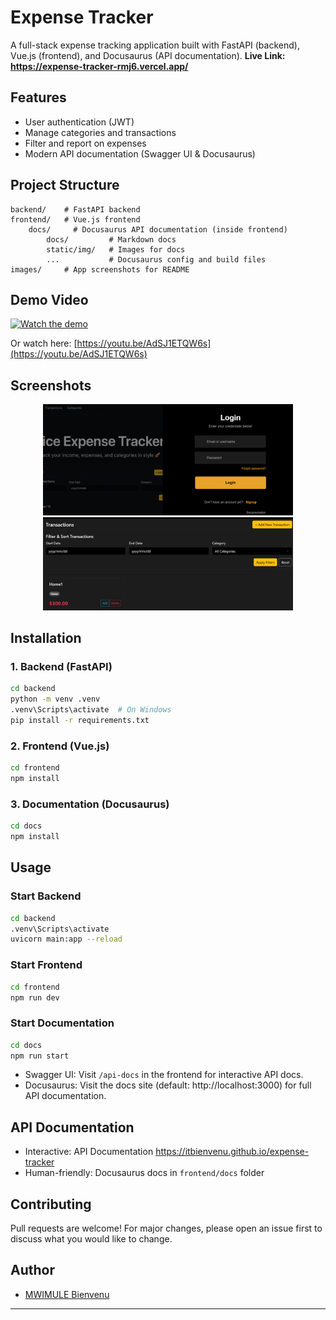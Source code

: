 # Expense Tracker

A full-stack expense tracking application built with FastAPI (backend), Vue.js (frontend), and Docusaurus (API documentation).
<b>Live Link: https://expense-tracker-rmj6.vercel.app/</b>
## Features
- User authentication (JWT)
- Manage categories and transactions
- Filter and report on expenses
- Modern API documentation (Swagger UI & Docusaurus)


## Project Structure
```
backend/    # FastAPI backend
frontend/   # Vue.js frontend
	docs/     # Docusaurus API documentation (inside frontend)
		docs/         # Markdown docs
		static/img/   # Images for docs
		...           # Docusaurus config and build files
images/     # App screenshots for README
```
## Demo Video

[![Watch the demo](https://img.youtube.com/vi/AdSJ1ETQW6s/0.jpg)](https://youtu.be/AdSJ1ETQW6s)

Or watch here: [https://youtu.be/AdSJ1ETQW6s](https://youtu.be/AdSJ1ETQW6s)

## Screenshots

<p align="center">
	<img src="images/Login%20Page.png" alt="Login Page" width="400"/>
	<img src="images/Dashboard.png" alt="Dashboard" width="400"/>
</p>

## Installation

### 1. Backend (FastAPI)
```sh
cd backend
python -m venv .venv
.venv\Scripts\activate  # On Windows
pip install -r requirements.txt
```

### 2. Frontend (Vue.js)
```sh
cd frontend
npm install
```

### 3. Documentation (Docusaurus)
```sh
cd docs
npm install
```

## Usage

### Start Backend
```sh
cd backend
.venv\Scripts\activate
uvicorn main:app --reload
```

### Start Frontend
```sh
cd frontend
npm run dev
```

### Start Documentation
```sh
cd docs
npm run start
```

- Swagger UI: Visit `/api-docs` in the frontend for interactive API docs.
- Docusaurus: Visit the docs site (default: http://localhost:3000) for full API documentation.

## API Documentation
- Interactive:  API  Documentation https://itbienvenu.github.io/expense-tracker
- Human-friendly: Docusaurus docs in `frontend/docs` folder

## Contributing
Pull requests are welcome! For major changes, please open an issue first to discuss what you would like to change.


## Author
- [MWIMULE Bienvenu](https://github.com/itbienvenu)

---

